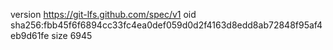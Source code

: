 version https://git-lfs.github.com/spec/v1
oid sha256:fbb45f6f6894cc33fc4ea0def059d0d2f4163d8edd8ab72848f95af4eb9d61fe
size 6945
